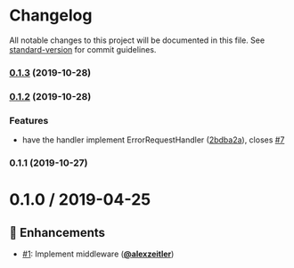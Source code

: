 # Changelog

All notable changes to this project will be documented in this file. See [standard-version](https://github.com/conventional-changelog/standard-version) for commit guidelines.

### [0.1.3](https://github.com/PDMLab/express-http-problem-details/compare/v0.1.2...v0.1.3) (2019-10-28)

### [0.1.2](https://github.com/PDMLab/express-http-problem-details/compare/v0.1.1...v0.1.2) (2019-10-28)


### Features

* have the handler implement ErrorRequestHandler ([2bdba2a](https://github.com/PDMLab/express-http-problem-details/commit/2bdba2a9ed26ff8457b7cbbcd2912ba0714d9e84)), closes [#7](https://github.com/PDMLab/express-http-problem-details/issues/7)

### 0.1.1 (2019-10-27)

# 0.1.0 / 2019-04-25

## :tada: Enhancements

- [#1](https://github.com/pdmlab/express-http-problem-details/issues/1): Implement middleware ([**@alexzeitler**](https://github.com/alexzeitler))
